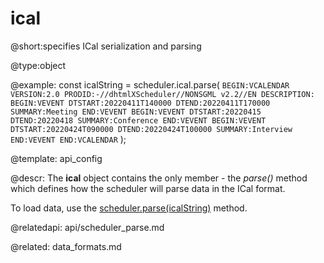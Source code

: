 ical
=============
@short:specifies ICal serialization and parsing
	

@type:object

@example:
const icalString = scheduler.ical.parse(
    `BEGIN:VCALENDAR
    VERSION:2.0
    PRODID:-//dhtmlXScheduler//NONSGML v2.2//EN
    DESCRIPTION:
    BEGIN:VEVENT
    DTSTART:20220411T140000
    DTEND:20220411T170000
    SUMMARY:Meeting
    END:VEVENT
    BEGIN:VEVENT
    DTSTART:20220415
    DTEND:20220418
    SUMMARY:Conference
    END:VEVENT
    BEGIN:VEVENT
    DTSTART:20220424T090000
    DTEND:20220424T100000
    SUMMARY:Interview
    END:VEVENT
    END:VCALENDAR`
);

@template:	api_config


@descr:
The **ical** object contains the only member - the *parse()* method which defines how the scheduler will parse data in the ICal format.

To load data, use the [scheduler.parse(icalString)](api/scheduler_parse.md) method.

@relatedapi:
api/scheduler_parse.md

@related: data_formats.md


